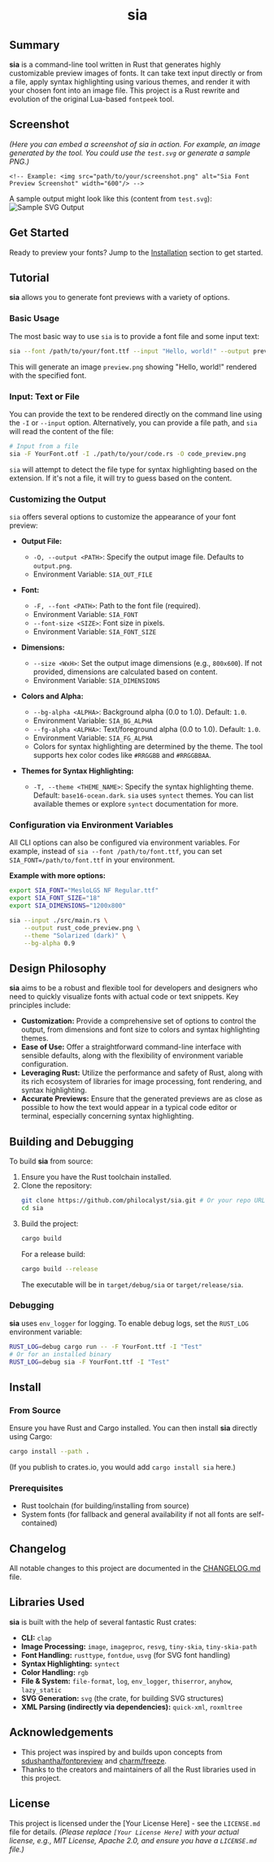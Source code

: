 <div align="center">

# sia

</div>

## Summary

**sia** is a command-line tool written in Rust that generates highly customizable preview images of fonts. It can take text input directly or from a file, apply syntax highlighting using various themes, and render it with your chosen font into an image file. This project is a Rust rewrite and evolution of the original Lua-based `fontpeek` tool.

## Screenshot

*(Here you can embed a screenshot of sia in action. For example, an image generated by the tool. You could use the `test.svg` or generate a sample PNG.)*

```
<!-- Example: <img src="path/to/your/screenshot.png" alt="Sia Font Preview Screenshot" width="600"/> -->
```
A sample output might look like this (content from `test.svg`):
![Sample SVG Output](test.svg)

## Get Started

Ready to preview your fonts? Jump to the [Installation](#install) section to get started.

## Tutorial

**sia** allows you to generate font previews with a variety of options.

### Basic Usage

The most basic way to use `sia` is to provide a font file and some input text:

```bash
sia --font /path/to/your/font.ttf --input "Hello, world!" --output preview.png
```

This will generate an image `preview.png` showing "Hello, world!" rendered with the specified font.

### Input: Text or File

You can provide the text to be rendered directly on the command line using the `-I` or `--input` option. Alternatively, you can provide a file path, and `sia` will read the content of the file:

```bash
# Input from a file
sia -F YourFont.otf -I ./path/to/your/code.rs -O code_preview.png
```

`sia` will attempt to detect the file type for syntax highlighting based on the extension. If it's not a file, it will try to guess based on the content.

### Customizing the Output

`sia` offers several options to customize the appearance of your font preview:

*   **Output File:**
    *   `-O, --output <PATH>`: Specify the output image file. Defaults to `output.png`.
    *   Environment Variable: `SIA_OUT_FILE`

*   **Font:**
    *   `-F, --font <PATH>`: Path to the font file (required).
    *   Environment Variable: `SIA_FONT`
    *   `--font-size <SIZE>`: Font size in pixels.
    *   Environment Variable: `SIA_FONT_SIZE`

*   **Dimensions:**
    *   `--size <WxH>`: Set the output image dimensions (e.g., `800x600`). If not provided, dimensions are calculated based on content.
    *   Environment Variable: `SIA_DIMENSIONS`

*   **Colors and Alpha:**
    *   `--bg-alpha <ALPHA>`: Background alpha (0.0 to 1.0). Default: `1.0`.
    *   Environment Variable: `SIA_BG_ALPHA`
    *   `--fg-alpha <ALPHA>`: Text/foreground alpha (0.0 to 1.0). Default: `1.0`.
    *   Environment Variable: `SIA_FG_ALPHA`
    *   Colors for syntax highlighting are determined by the theme. The tool supports hex color codes like `#RRGGBB` and `#RRGGBBAA`.

*   **Themes for Syntax Highlighting:**
    *   `-T, --theme <THEME_NAME>`: Specify the syntax highlighting theme. Default: `base16-ocean.dark`.
        `sia` uses `syntect` themes. You can list available themes or explore `syntect` documentation for more.

### Configuration via Environment Variables

All CLI options can also be configured via environment variables. For example, instead of `sia --font /path/to/font.ttf`, you can set `SIA_FONT=/path/to/font.ttf` in your environment.

**Example with more options:**

```bash
export SIA_FONT="MesloLGS NF Regular.ttf"
export SIA_FONT_SIZE="18"
export SIA_DIMENSIONS="1200x800"

sia --input ./src/main.rs \
    --output rust_code_preview.png \
    --theme "Solarized (dark)" \
    --bg-alpha 0.9
```

## Design Philosophy

**sia** aims to be a robust and flexible tool for developers and designers who need to quickly visualize fonts with actual code or text snippets. Key principles include:

*   **Customization:** Provide a comprehensive set of options to control the output, from dimensions and font size to colors and syntax highlighting themes.
*   **Ease of Use:** Offer a straightforward command-line interface with sensible defaults, along with the flexibility of environment variable configuration.
*   **Leveraging Rust:** Utilize the performance and safety of Rust, along with its rich ecosystem of libraries for image processing, font rendering, and syntax highlighting.
*   **Accurate Previews:** Ensure that the generated previews are as close as possible to how the text would appear in a typical code editor or terminal, especially concerning syntax highlighting.

## Building and Debugging

To build **sia** from source:

1.  Ensure you have the Rust toolchain installed.
2.  Clone the repository:
    ```bash
    git clone https://github.com/philocalyst/sia.git # Or your repo URL
    cd sia
    ```
3.  Build the project:
    ```bash
    cargo build
    ```
    For a release build:
    ```bash
    cargo build --release
    ```
    The executable will be in `target/debug/sia` or `target/release/sia`.

### Debugging

**sia** uses `env_logger` for logging. To enable debug logs, set the `RUST_LOG` environment variable:

```bash
RUST_LOG=debug cargo run -- -F YourFont.ttf -I "Test"
# Or for an installed binary
RUST_LOG=debug sia -F YourFont.ttf -I "Test"
```

## Install

### From Source

Ensure you have Rust and Cargo installed. You can then install **sia** directly using Cargo:

```bash
cargo install --path .
```

(If you publish to crates.io, you would add `cargo install sia` here.)

### Prerequisites

*   Rust toolchain (for building/installing from source)
*   System fonts (for fallback and general availability if not all fonts are self-contained)

## Changelog

All notable changes to this project are documented in the [CHANGELOG.md](CHANGELOG.md) file.

## Libraries Used

**sia** is built with the help of several fantastic Rust crates:

*   **CLI:** `clap`
*   **Image Processing:** `image`, `imageproc`, `resvg`, `tiny-skia`, `tiny-skia-path`
*   **Font Handling:** `rusttype`, `fontdue`, `usvg` (for SVG font handling)
*   **Syntax Highlighting:** `syntect`
*   **Color Handling:** `rgb`
*   **File & System:** `file-format`, `log`, `env_logger`, `thiserror`, `anyhow`, `lazy_static`
*   **SVG Generation:** `svg` (the crate, for building SVG structures)
*   **XML Parsing (indirectly via dependencies):** `quick-xml`, `roxmltree`

## Acknowledgements

*   This project was inspired by and builds upon concepts from [sdushantha/fontpreview](https://github.com/sdushantha/fontpreview) and [charm/freeze](https://github.com/charmbracelet/freeze).
*   Thanks to the creators and maintainers of all the Rust libraries used in this project.

## License

This project is licensed under the [Your License Here] - see the `LICENSE.md` file for details.
*(Please replace `[Your License Here]` with your actual license, e.g., MIT License, Apache 2.0, and ensure you have a `LICENSE.md` file.)*
